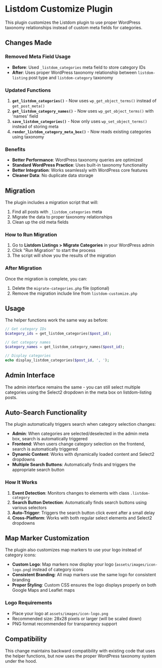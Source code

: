 # Listdom Customize Plugin

This plugin customizes the Listdom plugin to use proper WordPress taxonomy relationships instead of custom meta fields for categories.

## Changes Made

### Removed Meta Field Usage
- **Before**: Used `_listdom_categories` meta field to store category IDs
- **After**: Uses proper WordPress taxonomy relationship between `listdom-listing` post type and `listdom-category` taxonomy

### Updated Functions

1. **`get_listdom_categories()`** - Now uses `wp_get_object_terms()` instead of `get_post_meta()`
2. **`get_listdom_category_names()`** - Now uses `wp_get_object_terms()` with 'names' field
3. **`save_listdom_categories()`** - Now only uses `wp_set_object_terms()` instead of storing meta
4. **`render_listdom_category_meta_box()`** - Now reads existing categories using taxonomy

### Benefits

- **Better Performance**: WordPress taxonomy queries are optimized
- **Standard WordPress Practice**: Uses built-in taxonomy functionality
- **Better Integration**: Works seamlessly with WordPress core features
- **Cleaner Data**: No duplicate data storage

## Migration

The plugin includes a migration script that will:

1. Find all posts with `_listdom_categories` meta
2. Migrate the data to proper taxonomy relationships
3. Clean up the old meta fields

### How to Run Migration

1. Go to **Listdom Listings > Migrate Categories** in your WordPress admin
2. Click "Run Migration" to start the process
3. The script will show you the results of the migration

### After Migration

Once the migration is complete, you can:

1. Delete the `migrate-categories.php` file (optional)
2. Remove the migration include line from `listdom-customize.php`

## Usage

The helper functions work the same way as before:

```php
// Get category IDs
$category_ids = get_listdom_categories($post_id);

// Get category names
$category_names = get_listdom_category_names($post_id);

// Display categories
echo display_listdom_categories($post_id, ', ');
```

## Admin Interface

The admin interface remains the same - you can still select multiple categories using the Select2 dropdown in the meta box on listdom-listing posts.

## Auto-Search Functionality

The plugin automatically triggers search when category selection changes:

- **Admin**: When categories are selected/deselected in the admin meta box, search is automatically triggered
- **Frontend**: When users change category selection on the frontend, search is automatically triggered
- **Dynamic Content**: Works with dynamically loaded content and Select2 dropdowns
- **Multiple Search Buttons**: Automatically finds and triggers the appropriate search button

### How It Works

1. **Event Detection**: Monitors changes to elements with class `.listdom-category`
2. **Search Button Detection**: Automatically finds search buttons using various selectors
3. **Auto-Trigger**: Triggers the search button click event after a small delay
4. **Cross-Platform**: Works with both regular select elements and Select2 dropdowns

## Map Marker Customization

The plugin also customizes map markers to use your logo instead of category icons:

- **Custom Logo**: Map markers now display your logo (`assets/images/icon-logo.png`) instead of category icons
- **Consistent Branding**: All map markers use the same logo for consistent branding
- **Proper Styling**: Custom CSS ensures the logo displays properly on both Google Maps and Leaflet maps

### Logo Requirements

- Place your logo at `assets/images/icon-logo.png`
- Recommended size: 28x28 pixels or larger (will be scaled down)
- PNG format recommended for transparency support

## Compatibility

This change maintains backward compatibility with existing code that uses the helper functions, but now uses the proper WordPress taxonomy system under the hood.
